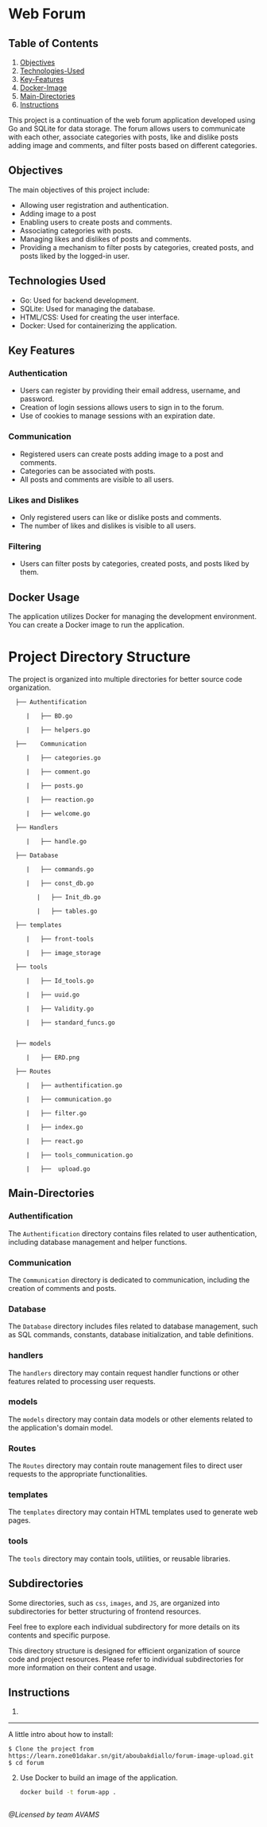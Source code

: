 # Web Forum

## Table of Contents
1. [Objectives](#objectives)
2. [Technologies-Used](#technologies-Used)
3. [Key-Features](#key-Features)
4. [Docker-Image](#docker-Usage)
5. [Main-Directories](#main-Directories)
6. [Instructions](#instructions)


This project is a continuation of the web forum application developed using Go and SQLite for data storage. The forum allows users to communicate with each other, associate categories with posts, like and dislike posts adding image and comments, and filter posts based on different categories.

## Objectives

The main objectives of this project include:

- Allowing user registration and authentication.
- Adding image to a post
- Enabling users to create posts and comments.
- Associating categories with posts.
- Managing likes and dislikes of posts and comments.
- Providing a mechanism to filter posts by categories, created posts, and posts liked by the logged-in user.

## Technologies Used

- Go: Used for backend development.
- SQLite: Used for managing the database.
- HTML/CSS: Used for creating the user interface.
- Docker: Used for containerizing the application.

## Key Features

### Authentication

- Users can register by providing their email address, username, and password.
- Creation of login sessions allows users to sign in to the forum.
- Use of cookies to manage sessions with an expiration date.

### Communication

- Registered users can create posts adding image to a post and comments.
- Categories can be associated with posts.
- All posts and comments are visible to all users.

### Likes and Dislikes

- Only registered users can like or dislike posts and comments.
- The number of likes and dislikes is visible to all users.

### Filtering

- Users can filter posts by categories, created posts, and posts liked by them.

## Docker Usage

The application utilizes Docker for managing the development environment. You can create a Docker image to run the application.

# Project Directory Structure
The project is organized into multiple directories for better source code organization.

      ├── Authentification 

         |   ├── BD.go

         |   ├── helpers.go

      ├──    Communication 

         |   ├── categories.go

         |   ├── comment.go

         |   ├── posts.go

         |   ├── reaction.go

         |   ├── welcome.go

      ├── Handlers

         |   ├── handle.go

      ├── Database 

         |   ├── commands.go

         |   ├── const_db.go

            |   ├── Init_db.go

            |   ├── tables.go

      ├── templates

         |   ├── front-tools

         |   ├── image_storage

      ├── tools

         |   ├── Id_tools.go

         |   ├── uuid.go

         |   ├── Validity.go

         |   ├── standard_funcs.go


      ├── models 

         |   ├── ERD.png

      ├── Routes 

         |   ├── authentification.go

         |   ├── communication.go

         |   ├── filter.go

         |   ├── index.go

         |   ├── react.go

         |   ├── tools_communication.go

         |   ├──  upload.go


## Main-Directories

### Authentification

The    `Authentification` directory contains files related to user authentication, including database management and helper functions.

### Communication

The `Communication` directory is dedicated to communication, including the creation of comments and posts.

### Database

The `Database` directory includes files related to database management, such as SQL commands, constants, database initialization, and table definitions.

### handlers

The `handlers` directory may contain request handler functions or other features related to processing user requests.

### models

The `models` directory may contain data models or other elements related to the application's domain model.

### Routes

The `Routes` directory may contain route management files to direct user requests to the appropriate functionalities.

### templates

The `templates` directory may contain HTML templates used to generate web pages.

### tools

The `tools` directory may contain tools, utilities, or reusable libraries.

## Subdirectories

Some directories, such as `css`, `images`, and `JS`, are organized into subdirectories for better structuring of frontend resources.

Feel free to explore each individual subdirectory for more details on its contents and specific purpose.

This directory structure is designed for efficient organization of source code and project resources. Please refer to individual subdirectories for more information on their content and usage.

## Instructions

1.
***
A little intro about how to install:
```
$ Clone the project from https://learn.zone01dakar.sn/git/aboubakdiallo/forum-image-upload.git
$ cd forum
```

2. Use Docker to build an image of the application.

   ```bash
   docker build -t forum-app .



*@Licensed by team AVAMS*
